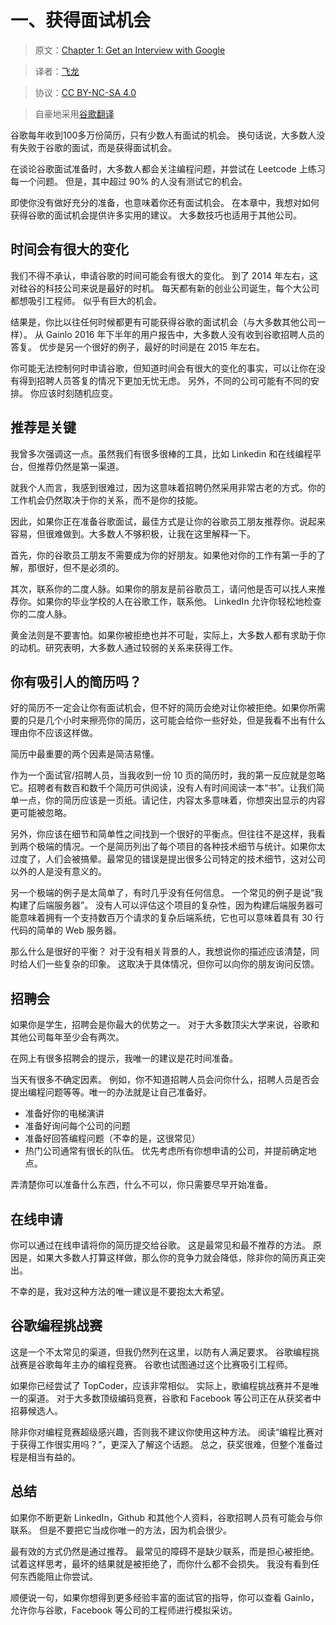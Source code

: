 # 一、获得面试机会

> 原文：[Chapter 1: Get an Interview with Google](http://blog.gainlo.co/index.php/2017/02/18/chapter-1-get-interview-google-complete-guide-google-interview-preparation/)

> 译者：[飞龙](https://github.com/wizardforcel)

> 协议：[CC BY-NC-SA 4.0](http://creativecommons.org/licenses/by-nc-sa/4.0/)

> 自豪地采用[谷歌翻译](https://translate.google.cn/)

谷歌每年收到100多万份简历，只有少数人有面试的机会。 换句话说，大多数人没有失败于谷歌的面试，而是获得面试机会。

在谈论谷歌面试准备时，大多数人都会关注编程问题，并尝试在 Leetcode 上练习每一个问题。 但是，其中超过 90% 的人没有测试它的机会。

即使你没有做好充分的准备，也意味着你还有面试机会。 在本章中，我想对如何获得谷歌的面试机会提供许多实用的建议。 大多数技巧也适用于其他公司。

## 时间会有很大的变化

我们不得不承认，申请谷歌的时间可能会有很大的变化。 到了 2014 年左右，这对硅谷的科技公司来说是最好的时机。 每天都有新的创业公司诞生，每个大公司都想吸引工程师。 似乎有巨大的机会。

结果是，你比以往任何时候都更有可能获得谷歌的面试机会（与大多数其他公司一样）。 从 Gainlo 2016 年下半年的用户报告中，大多数人没有收到谷歌招聘人员的答复。 优步是另一个很好的例子，最好的时间是在 2015 年左右。

你可能无法控制何时申请谷歌，但知道时间会有很大的变化的事实，可以让你在没有得到招聘人员答复的情况下更加无忧无虑。 另外，不同的公司可能有不同的安排。 你应该时刻随机应变。

## 推荐是关键

我曾多次强调这一点。虽然我们有很多很棒的工具，比如 Linkedin 和在线编程平台，但推荐仍然是第一渠道。

就我个人而言，我感到很难过，因为这意味着招聘仍然采用非常古老的方式。你的工作机会仍然取决于你的关系，而不是你的技能。

因此，如果你正在准备谷歌面试，最佳方式是让你的谷歌员工朋友推荐你。说起来容易，但很难做到。大多数人不够积极，让我在这里解释一下。

首先，你的谷歌员工朋友不需要成为你的好朋友。如果他对你的工作有第一手的了解，那很好，但不是必须的。

其次，联系你的二度人脉。如果你的朋友是前谷歌员工，请问他是否可以找人来推荐你。如果你的毕业学校的人在谷歌工作，联系他。 LinkedIn 允许你轻松地检查你的二度人脉。

黄金法则是不要害怕。如果你被拒绝也并不可耻，实际上，大多数人都有求助于你的动机。研究表明，大多数人通过较弱的关系来获得工作。

## 你有吸引人的简历吗？

好的简历不一定会让你有面试机会，但不好的简历会绝对让你被拒绝。如果你所需要的只是几个小时来擦亮你的简历，这可能会给你一些好处，但是我看不出有什么理由你不应该这样做。

简历中最重要的两个因素是简洁易懂。

作为一个面试官/招聘人员，当我收到一份 10 页的简历时，我的第一反应就是忽略它。招聘者有数百和数千个简历可供阅读，没有人有时间阅读一本“书”。让我们简单一点，你的简历应该是一页纸。请记住，内容太多意味着，你想突出显示的内容更可能被忽略。

另外，你应该在细节和简单性之间找到一个很好的平衡点。但往往不是这样，我看到两个极端的情况。一个是简历列出了每个项目的各种技术细节与统计。如果你太过度了，人们会被搞晕。最常见的错误是提出很多公司特定的技术细节，这对公司以外的人是没有意义的。

另一个极端的例子是太简单了，有时几乎没有任何信息。 一个常见的例子是说“我构建了后端服务器”。 没有人可以评估这个项目的复杂性，因为构建后端服务器可能意味着拥有一个支持数百万个请求的复杂后端系统，它也可以意味着具有 30 行代码的简单的 Web 服务器。

那么什么是很好的平衡？ 对于没有相关背景的人，我想说你的描述应该清楚，同时给人们一些复杂的印象。 这取决于具体情况，但你可以向你的朋友询问反馈。

## 招聘会

如果你是学生，招聘会是你最大的优势之一。 对于大多数顶尖大学来说，谷歌和其他公司每年至少会有两次。

在网上有很多招聘会的提示，我唯一的建议是花时间准备。

当天有很多不确定因素。 例如，你不知道招聘人员会问你什么，招聘人员是否会提出编程问题等等。唯一的办法就是让自己准备好。

+   准备好你的电梯演讲
+   准备好询问每个公司的问题
+   准备好回答编程问题（不幸的是，这很常见）
+   热门公司通常有很长的队伍。 优先考虑所有你想申请的公司，并提前确定地点。

弄清楚你可以准备什么东西，什么不可以，你只需要尽早开始准备。

## 在线申请

你可以通过在线申请将你的简历提交给谷歌。 这是最常见和最不推荐的方法。 原因是，如果大多数人打算这样做，那么你的竞争力就会降低，除非你的简历真正突出。

不幸的是，我对这种方法的唯一建议是不要抱太大希望。

## 谷歌编程挑战赛

这是一个不太常见的渠道，但我仍然列在这里，以防有人满足要求。 谷歌编程挑战赛是谷歌每年主办的编程竞赛。 谷歌也试图通过这个比赛吸引工程师。

如果你已经尝试了 TopCoder，应该非常相似。 实际上，歌编程挑战赛并不是唯一的渠道。 对于大多数顶级编码竞赛，谷歌和 Facebook 等公司正在从获奖者中招募候选人。

除非你对编程竞赛超级感兴趣，否则我不建议你使用这种方法。 阅读“编程比赛对于获得工作很实用吗？”，更深入了解这个话题。 总之，获奖很难，但整个准备过程是相当有益的。

## 总结


如果你不断更新 LinkedIn，Github 和其他个人资料，谷歌招聘人员有可能会与你联系。 但是不要把它当成你唯一的方法，因为机会很少。

最有效的方式仍然是通过推荐。 最常见的障碍不是缺少联系，而是担心被拒绝。 试着这样思考，最坏的结果就是被拒绝了，而你什么都不会损失。 我没有看到任何东西能阻止你尝试。

顺便说一句，如果你想得到更多经验丰富的面试官的指导，你可以查看 Gainlo，允许你与谷歌，Facebook 等公司的工程师进行模拟采访。
